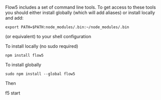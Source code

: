 Flow5 includes a set of command line tools. To get access to these tools you should either install globally 
(which will add aliases) or install locally and add:

	export PATH=$PATH:node_modules/.bin:~/node_modules/.bin
	
(or equivalent) to your shell configuration

To install locally (no sudo required)

	npm install flow5

To install globally

	sudo npm install --global flow5
	
	
Then

  f5 start
	
	

